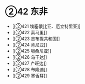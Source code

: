 # ②42 东非

- [[②421 埃塞俄比亚、厄立特里亚]]
- [[②422 索马里]]
- [[②423 吉布提共和国]]
- [[②424 肯尼亚]]
- [[②425 坦桑尼亚]]
- [[②426 乌干达]]
- [[②427 卢旺达]]
- [[②428 布隆迪]]
- [[②429 塞舌耳]]

